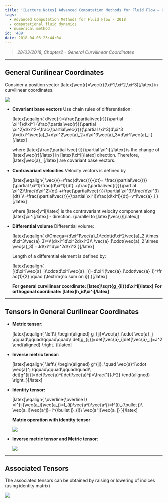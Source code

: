 ```yaml
---
title: '[Lecture Notes] Advanced Computation Methods for Fluid Flow – 05'
tags:
  - Advanced Computation Methods for Fluid Flow - 2018
  - computational fluid dynamics
  - numerical method
id: '489'
date: 2018-04-03 23:44:04
---
```


> _28/03/2018, Chapter2 - General Curvilinear Coordinates_

* * *

General Curilinear Coordinates
------------------------------

Consider a position vector \[latex\]\\vec{r}=\\vec{r}(\\xi^1,\\xi^2,\\xi^3)\[/latex\] in curvilinear coordinates.

![](https://bhlin.co.network/wp/wp-content/uploads/2018/04/未命名.png)

*   **Covariant base vectors** Use chain rules of differentiation:
    
    \[latex\]\\eqalign{ d\\vec{r}=\\frac{\\partial\\vec{r}}{\\partial \\xi^1}d\\xi^1+\\frac{\\partial\\vec{r}}{\\partial \\xi^2}d\\xi^2+\\frac{\\partial\\vec{r}}{\\partial \\xi^3}d\\xi^3 \\\\=d\\xi^1\\vec{a}\_1+d\\xi^2\\vec{a}\_2+d\\xi^3\\vec{a}\_3=d\\xi^i\\vec{a}\_i }\[/latex\]
    
    where \[latex\]\\frac{\\partial \\vec{r}}{\\partial \\xi^i}\[/latex\] is the change of \[latex\]\\vec{r}\[/latex\] in \[latex\]\\xi^i\[/latex\] direction. Therefore, \[latex\]\\vec{a}\_i\[/latex\] are covariant base vectors.
    
*   **Contravariant velocities** Velocity vectors is defined by
    
    \[latex\]\\eqalign{ \\vec{v}=\\frac{d\\vec{r}}{dt}= \\frac{\\partial\\vec{r}}{\\partial \\xi^1}\\frac{d\\xi^1}{dt} +\\frac{\\partial\\vec{r}}{\\partial \\xi^2}\\frac{d\\xi^2}{dt} +\\frac{\\partial\\vec{r}}{\\partial \\xi^3}\\frac{d\\xi^3}{dt} \\\\=\\frac{\\partial\\vec{r}}{\\partial \\xi^i}\\frac{d\\xi^i}{dt}=v^i\\vec{a}\_i }\[/latex\]
    
    where \[latex\]v^i\[/latex\] is the contravariant velocity component along \[latex\]\\xi^i\[/latex\] - direction. (parallel to \[latex\]\\vec{r}\[/latex\])
    
*   **Differential volume** Differential volume:
    
    \[latex\]\\eqalign{ d\\Omega=(d\\xi^1\\vec{a}\_1)\\cdot(d\\xi^2\\vec{a}\_2 \\times d\\xi^3\\vec{a}\_3)=\\\\(d\\xi^1d\\xi^2d\\xi^3)\\ \\vec{a}\_1\\cdot(\\vec{a}\_2 \\times \\vec{a}\_3) =Jd\\xi^1d\\xi^2d\\xi^3 }\[/latex\]
    
    Length of a differential element is defined by:
    
    \[latex\]\\eqalign{ \[(d\\xi^i\\vec{a}\_i)\\cdot(d\\xi^i\\vec{a}\_i)\]=d\\xi^i(\\vec{a}\_i\\cdot\\vec{a}\_i)^\\frac{1}{2} \\quad (\\textrm{no sum on i}) }\[/latex\]
    
    **For general curvilinear coordinate: \[latex\]\\sqrt{g\_{ii}}d\\xi^i\[/latex\]** **For orthogonal coordinate: \[latex\]h\_id\\xi^i\[/latex\]**
    

* * *

Tensors in General Curilinear Coordinates
-----------------------------------------

*   **Metric tensor:**
    
    \[latex\]\\eqalign{ \\left\\{ \\begin{aligned} g\_{ij}=\\vec{a}\_i\\cdot \\vec{a}\_j \\qquad\\qquad\\qquad\\quad\\\\ det\[g\_{ij}\]=det\[\\vec{a}\_i\]det\[\\vec{a}\_j\]=J^2 \\end{aligned} \\right. }\[/latex\]
    
*   **Inverse metric tensor**:
    
    \[latex\]\\eqalign{ \\left\\{ \\begin{aligned} g^{ij}, \\quad \\vec{a}^i\\cdot \\vec{a}^j \\qquad\\qquad\\qquad\\quad\\\\ det\[g^{ij}\]=det\[\\vec{a}^i\]det\[\\vec{a}^j\]=\\frac{1}{J^2} \\end{aligned} \\right. }\[/latex\]
    
*   **Identity tensor:**
    
    \[latex\]\\eqalign{ \\overline{\\overline I} =I^{ij}\\vec{a\_i}\\vec{a\_j}=I\_{ij}\\vec{a^i}\\vec{a^j}=I^{i}\_{\\bullet j}\\ \\vec{a\_i}\\vec{a^j}=I^{\\bullet j}\_{i}\\ \\vec{a^i}\\vec{a\_j} }\[/latex\]
    
    **Matrix operation with identity tensor**
    
    ![](https://bhlin.co.network/wp/wp-content/uploads/2018/04/未命名-1.png)
    
*   **Inverse metric tensor and Metric tensor**:
    
    ![](https://bhlin.co.network/wp/wp-content/uploads/2018/04/未命名-2.png)
    

* * *

Associated Tensors
------------------

The associated tensors can be obtained by raising or lowering of indices (using identity matrix)

![](https://bhlin.co.network/wp/wp-content/uploads/2018/04/未命名-3.png)